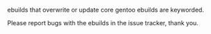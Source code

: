 ebuilds that overwrite or update core gentoo ebuilds are keyworded.

Please report bugs with the ebuilds in the issue tracker, thank you.
